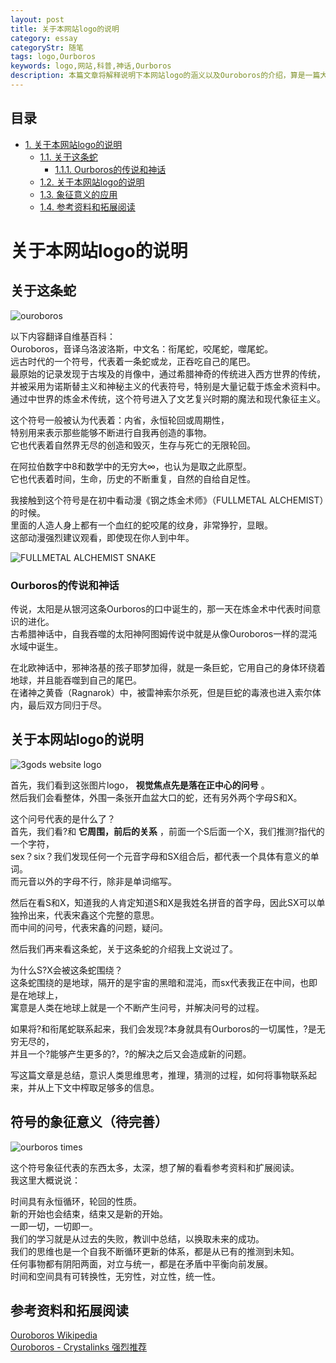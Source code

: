 ```yaml
---
layout: post
title: 关于本网站logo的说明
category: essay
categoryStr: 随笔
tags: logo,Ourboros
keywords: logo,网站,科普,神话,Ourboros
description: 本篇文章将解释说明下本网站logo的涵义以及Ouroboros的介绍，算是一篇大众科普文。
---
```


<div id="table-of-contents">
<h2>目录</h2>
<div id="text-table-of-contents">
<ul>
<li><a href="#sec-1">1. 关于本网站logo的说明</a>
<ul>
<li><a href="#sec-1-1">1.1. 关于这条蛇</a>
<ul>
<li><a href="#sec-1-1-1">1.1.1. Ourboros的传说和神话</a></li>
</ul>
</li>
<li><a href="#sec-1-2">1.2. 关于本网站logo的说明</a></li>
<li><a href="#sec-1-3">1.3. 象征意义的应用</a></li>
<li><a href="#sec-1-4">1.4. 参考资料和拓展阅读</a></li>
</ul>
</li>
</ul>
</div>
</div>

# 关于本网站logo的说明<a id="sec-1" name="sec-1"></a>

## 关于这条蛇<a id="sec-1-1" name="sec-1-1"></a>

![ouroboros](/public/img/life/ourboros-1.jpg)  


以下内容翻译自维基百科：  
Ouroboros，音译乌洛波洛斯，中文名：衔尾蛇，咬尾蛇，噬尾蛇。  
远古时代的一个符号，代表着一条蛇或龙，正吞吃自己的尾巴。  
最原始的记录发现于古埃及的肖像中，通过希腊神奇的传统进入西方世界的传统，  
并被采用为诺斯替主义和神秘主义的代表符号，特别是大量记载于炼金术资料中。  
通过中世界的炼金术传统，这个符号进入了文艺复兴时期的魔法和现代象征主义。  

这个符号一般被认为代表着：内省，永恒轮回或周期性，  
特别用来表示那些能够不断进行自我再创造的事物。  
它也代表着自然界无尽的创造和毁灭，生存与死亡的无限轮回。  

在阿拉伯数字中8和数学中的无穷大∞，也认为是取之此原型。  
它也代表着时间，生命，历史的不断重复，自然的自给自足性。  

我接触到这个符号是在初中看动漫《钢之炼金术师》（FULLMETAL ALCHEMIST）的时候。  
里面的人造人身上都有一个血红的蛇咬尾的纹身，非常狰狞，显眼。  
这部动漫强烈建议观看，即使现在你人到中年。  

![FULLMETAL ALCHEMIST SNAKE](/public/img/life/ourboros-3.jpg)  

### Ourboros的传说和神话<a id="sec-1-1-1" name="sec-1-1-1"></a>

传说，太阳是从银河这条Ourboros的口中诞生的，那一天在炼金术中代表时间意识的进化。  
古希腊神话中，自我吞噬的太阳神阿图姆传说中就是从像Ouroboros一样的混沌水域中诞生。  

在北欧神话中，邪神洛基的孩子耶梦加得，就是一条巨蛇，它用自己的身体环绕着地球，并且能吞噬到自己的尾巴。  
在诸神之黄昏（Ragnarok）中，被雷神索尔杀死，但是巨蛇的毒液也进入索尔体内，最后双方同归于尽。  

## 关于本网站logo的说明<a id="sec-1-2" name="sec-1-2"></a>
![3gods website logo](/public/img/life/ouroboros%20logo.jpg)

首先，我们看到这张图片logo， **视觉焦点先是落在正中心的问号** 。  
然后我们会看整体，外围一条张开血盆大口的蛇，还有另外两个字母S和X。  

这个问号代表的是什么了？  
首先，我们看?和 **它周围，前后的关系** ，前面一个S后面一个X，我们推测?指代的一个字符，  
sex？six？我们发现任何一个元音字母和SX组合后，都代表一个具体有意义的单词。  
而元音以外的字母不行，除非是单词缩写。  

然后在看S和X，知道我的人肯定知道S和X是我姓名拼音的首字母，因此SX可以单独拎出来，代表宋鑫这个完整的意思。  
而中间的问号，代表宋鑫的问题，疑问。  

然后我们再来看这条蛇，关于这条蛇的介绍我上文说过了。  

为什么S?X会被这条蛇围绕？  
这条蛇围绕的是地球，隔开的是宇宙的黑暗和混沌，而sx代表我正在中间，也即是在地球上，  
寓意是人类在地球上就是一个不断产生问号，并解决问号的过程。  

如果将?和衔尾蛇联系起来，我们会发现?本身就具有Ourboros的一切属性，?是无穷无尽的，  
并且一个?能够产生更多的?，?的解决之后又会造成新的问题。  

写这篇文章是总结，意识人类思维思考，推理，猜测的过程，如何将事物联系起来，并从上下文中榨取足够多的信息。  

## 符号的象征意义（待完善）<a id="sec-1-3" name="sec-1-3"></a>

![ourboros times](/public/img/life/ourboros-4.jpg)

这个符号象征代表的东西太多，太深，想了解的看看参考资料和扩展阅读。  
我这里大概说说：  

时间具有永恒循环，轮回的性质。  
新的开始也会结束，结束又是新的开始。  
一即一切，一切即一。  
我们的学习就是从过去的失败，教训中总结，以换取未来的成功。  
我们的思维也是一个自我不断循环更新的体系，都是从已有的推测到未知。  
任何事物都有阴阳两面，对立与统一，都是在矛盾中平衡向前发展。  
时间和空间具有可转换性，无穷性，对立性，统一性。  

## 参考资料和拓展阅读<a id="sec-1-4" name="sec-1-4"></a>

[Ouroboros Wikipedia](https://en.wikipedia.org/wiki/Ouroboros)  
[Ouroboros - Crystalinks 强烈推荐](http://www.crystalinks.com/ouroboros.html)  
